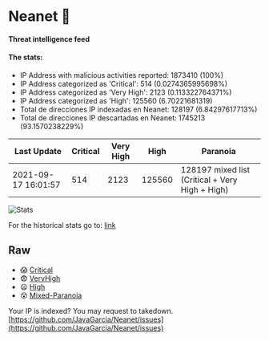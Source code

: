 # Neanet :hocho:
#### Threat intelligence feed
#### The stats:

- IP Address with malicious activities reported: 1873410 (100%)
- IP Address categorized as 'Critical':  514 (0.0274365995698%)
- IP Address categorized as 'Very High':  2123 (0.113322764371%)
- IP Address categorized as 'High':  125560 (6.70221681319)
- Total de direcciones IP indexadas en Neanet:  128197 (6.84297617713%)
- Total de direcciones IP descartadas en Neanet:  1745213 (93.1570238229%)

| Last Update | Critical | Very High | High | Paranoia |
| --- | --- | --- | --- | --- |
| 2021-09-17 16:01:57 | 514 | 2123 | 125560 | 128197 mixed list (Critical + Very High + High)|

![Stats](https://docs.google.com/spreadsheets/d/e/2PACX-1vSnaNMIXVabIpDJjufMlzH7poXnshF3mgd8Is1g9ytUEzVsP5my4Trn8f-xkoLLQ38xpL3HtmUexLo6/pubchart?oid=501124687&format=image)

For the historical stats go to: [link](/stats.csv)
## Raw
- :scream: [Critical](https://raw.githubusercontent.com/JavaGarcia/Neanet/master/blacklists/neanet_critical.txt)
- :fearful: [VeryHigh](https://raw.githubusercontent.com/JavaGarcia/Neanet/master/blacklists/neanet_veryHigh.txtt)
- :frowning: [High](https://raw.githubusercontent.com/JavaGarcia/Neanet/master/blacklists/neanet_high.txt)
- :dizzy_face: [Mixed-Paranoia](https://raw.githubusercontent.com/JavaGarcia/Neanet/master/blacklists/neanet_all.txt)


Your IP is indexed? You may request to takedown. [https://github.com/JavaGarcia/Neanet/issues](https://github.com/JavaGarcia/Neanet/issues)






























































































































































































































































































































































































































































































































































































































































































































































































































































































































































































































































































































































































































































































































































































































































































































































































































































































































































































































































































































































































































































































































































































































































































































































































































































































































































































































































































































































































































































































































































































































































































































































































































































































































































































































































































































































































































































































































































































































































































































































































































































































































































































































































































































































































































































































































































































































































































































































































































































































































































































































































































































































































































































































































































































































































































































































































































































































































































































































































































































































































































































































































































































































































































































































































































































































































































































































































































































































































































































































































































































































































































































































































































































































































































































































































































































































































































































































































































































































































































































































































































































































































































































































































































































































































































































































































































































































































































































































































































































































































































































































